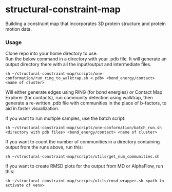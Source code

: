 # structural-constraint-map
Building a constraint map that incorporates 3D protein structure and protein motion data.

### Usage

Clone repo into your home directory to use.  
Run the below command in a directory with your .pdb file. It will generate an output directory there with all the input/output and intermediate files.  

```
sh ~/structural-constraint-map/scripts/one-conformation/run_ring_to_walktrap.sh <.pdb> <bond_energy/contact> <name of cluster>
```

Will either generate edges using RING (for bond energies) or Contact Map Explorer (for contacts), run community detection using walktrap, then generate a re-written .pdb file with communities in the place of b-factors, to aid in faster visualization.   

If you want to run multiple samples, use the batch script:  

```
sh ~/structural-constraint-map/scripts/one-conformation/batch_run.sh <directory with pdb files> <bond_energy/contact> <name of cluster>
```

If you want to count the number of communities in a directory containing output from the runs above, run this:  

```
sh ~/structural-constraint-map/scripts/utils/get_num_communities.sh
```

If you want to create RMSD plots for the output from MD or AlphaFlow, run this:  

```
sh ~/structural-constraint-map/scripts/utils/rmsd_wrapper.sh <path to activate of venv>
```
